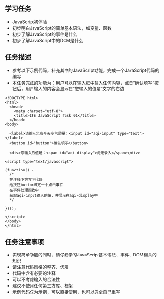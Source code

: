 ## 学习任务
* JavaScript初体验
* 初步明白JavaScript的简单基本语法，如变量、函数
* 初步了解JavaScript的事件是什么
* 初步了解JavaScript中的DOM是什么

## 任务描述
* 参考以下示例代码，补充其中的JavaScript功能，完成一个JavaScript代码的编写
* 本任务完成的功能为：用户可以在输入框中输入任何内容，点击“确认填写”按钮后，用户输入的内容会显示在“您输入的值是”文字的右边
```
<!DOCTYPE html>
<html>
  <head>
    <meta charset="utf-8">
    <title>IFE JavaScript Task 01</title>
  </head>
<body>

  <label>请输入北京今天空气质量：<input id="aqi-input" type="text"></label>
  <button id="button">确认填写</button>

  <div>您输入的值是：<span id="aqi-display">尚无录入</span></div>

<script type="text/javascript">

(function() {
  /*    
  在注释下方写下代码
  给按钮button绑定一个点击事件
  在事件处理函数中
  获取aqi-input输入的值，并显示在aqi-display中
  */

})();

</script>
</body>
</html>
```
## 任务注意事项
* 实现简单功能的同时，请仔细学习JavaScript基本语法、事件、DOM相关的知识
* 请注意代码风格的整齐、优雅
* 代码中含有必要的注释
* 可以不考虑输入的合法性
* 建议不使用任何第三方库、框架
* 示例代码仅为示例，可以直接使用，也可以完全自己重写

